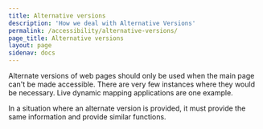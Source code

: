 ```yaml
---
title: Alternative versions
description: 'How we deal with Alternative Versions'
permalink: /accessibility/alternative-versions/
page_title: Alternative versions
layout: page
sidenav: docs
---
```

Alternate versions of web pages should only be used when the main page can't be made accessible. There are very few instances where they would be necessary. Live dynamic mapping applications are one example.

In a situation where an alternate version is provided, it must provide the same information and provide similar functions.
